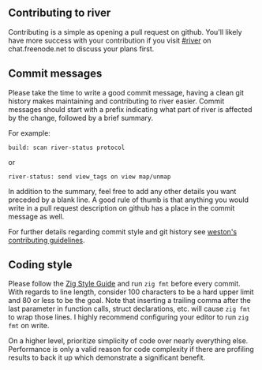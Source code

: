 ## Contributing to river

Contributing is a simple as opening a pull request on github. You'll likely
have more success with your contribution if you visit
[#river](https://webchat.freenode.net/#river) on chat.freenode.net to discuss your plans
first.

## Commit messages

Please take the time to write a good commit message, having a clean git
history makes maintaining and contributing to river easier. Commit messages
should start with a prefix indicating what part of river is affected by the
change, followed by a brief summary.

For example:

```
build: scan river-status protocol
```

or

```
river-status: send view_tags on view map/unmap
```

In addition to the summary, feel free to add any other details you want preceded
by a blank line. A good rule of thumb is that anything you would write in a pull
request description on github has a place in the commit message as well.

For further details regarding commit style and git history see
[weston's contributing guidelines](https://gitlab.freedesktop.org/wayland/weston/-/blob/master/CONTRIBUTING.md#formatting-and-separating-commits).

## Coding style

Please follow the
[Zig Style Guide](https://ziglang.org/documentation/master/#Style-Guide)
and run `zig fmt` before every commit. With regards to line length, consider 100
characters to be a hard upper limit and 80 or less to be the goal. Note that
inserting a trailing comma after the last parameter in function calls, struct
declarations, etc. will cause `zig fmt` to wrap those lines. I highly recommend
configuring your editor to run `zig fmt` on write.

On a higher level, prioritize simplicity of code over nearly everything else.
Performance is only a valid reason for code complexity if there are profiling
results to back it up which demonstrate a significant benefit.

